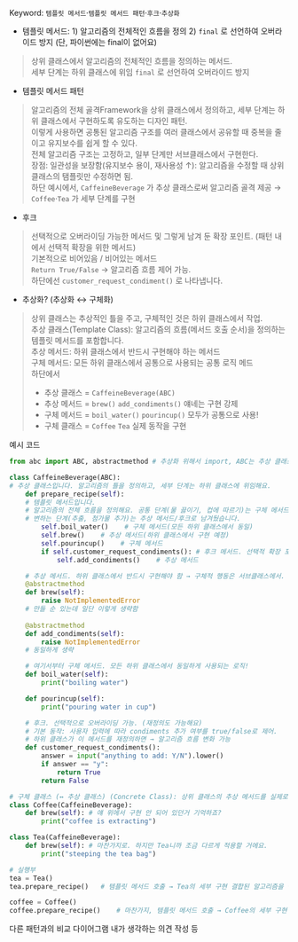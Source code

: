 

Keyword: `템플릿 메서드`·`템플릿 메서드 패턴`·`후크`·`추상화`
- 템플릿 메서드: 1) 알고리즘의 전체적인 흐름을 정의 2) `final` 로 선언하여 오버라이드 방지 (단, 파이썬에는 final이 없어요)
> 상위 클래스에서 알고리즘의 전체적인 흐름을 정의하는 메서드.<br>
> 세부 단계는 하위 클래스에 위임
> `final` 로 선언하여 오버라이드 방지

- 템플릿 메서드 패턴
> 알고리즘의 전체 골격Framework을 상위 클래스에서 정의하고, 세부 단계는 하위 클래스에서 구현하도록 유도하는 디자인 패턴.<br>
> 이렇게 사용하면 공통된 알고리즘 구조를 여러 클래스에서 공유할 때 중복을 줄이고 유지보수를 쉽게 할 수 있다.<br>
> 전체 알고리즘 구조는 고정하고, 일부 단계만 서브클래스에서 구현한다.<br>
> 장점: 일관성을 보장함(유지보수 용이, 재사용성 ↑): 알고리즘을 수정할 때 상위 클래스의 탬플릿만 수정하면 됨.<br>
> 하단 예시에서, `CaffeineBeverage` 가 추상 클래스로써 알고리즘 골격 제공 → `Coffee`·`Tea` 가 세부 단계를 구현

- 후크
> 선택적으로 오버라이딩 가능한 메서드 및 그렇게 남겨 둔 확장 포인트. (패턴 내에서 선택적 확장을 위한 메서드)<br>
> 기본적으로 비어있음 / 비어있는 메서드<br>
> `Return True/False` → 알고리즘 흐름 제어 가능.<br>
> 하단에선 `customer_request_condiment()` 로 나타냅니다.

- 추상화? (추상화 ↔ 구체화)
> 상위 클래스는 추상적인 틀을 주고, 구체적인 것은 하위 클래스에서 작업.<br>
> 추상 클래스(Template Class): 알고리즘의 흐름(메서드 호출 순서)을 정의하는 템플릿 메서드를 포함합니다.<br>
> 추상 메서드: 하위 클래스에서 반드시 구현해야 하는 메서드<br>
> 구체 메서드: 모든 하위 클래스에서 공통으로 사용되는 공통 로직 메드<br>
> 하단에서<br>
> - 추상 클래스 = `CaffeineBeverage(ABC)`
> - 추상 메서드 = `brew()` `add_condiments()` 얘네는 구현 강제
> - 구체 메서드 = `boil_water()` `pourincup()` 모두가 공통으로 사용!
> - 구체 클래스 = `Coffee` `Tea` 실제 동작을 구현

예시 코드
```python
from abc import ABC, abstractmethod # 추상화 위해서 import, ABC는 추상 클래스를 만들 때 사용합니다.

class CaffeineBeverage(ABC):
# 추상 클래스입니다. 알고리즘의 틀을 정의하고, 세부 단계는 하위 클래스에 위임해요.
    def prepare_recipe(self):
    # 템플릿 메서드입니다.
    # 알고리즘의 전체 흐름을 정의해요. 공통 단계(물 끓이기, 컵에 따르기)는 구체 메서드로 직접 구현되어 있어요.
    # 변하는 단계(추출, 첨가물 추가)는 추상 메서드/후크로 남겨뒀습니다.
        self.boil_water()    # 구체 메서드(모든 하위 클래스에서 동일)
        self.brew()    # 추상 메서드(하위 클래스에서 구현 예정)
        self.pourincup()    # 구체 메서드
        if self.customer_request_condiments(): # 후크 메서드. 선택적 확장 포인트
            self.add_condiments()    # 추상 메서드

    # 추상 메서드. 하위 클래스에서 반드시 구현해야 함 → 구체적 행동은 서브클래스에서. 
    @abstractmethod    
    def brew(self):
        raise NotImplementedError
    # 만들 순 있는데 일단 이렇게 생략함
    
    @abstractmethod
    def add_condiments(self):
        raise NotImplementedError
    # 동일하게 생략

    # 여기서부터 구체 메서드. 모든 하위 클래스에서 동일하게 사용되는 로직!
    def boil_water(self):
        print("boiling water")

    def pourincup(self):
        print("pouring water in cup")

    # 후크. 선택적으로 오버라이딩 가능. (재정의도 가능해요)
    # 기본 동작: 사용자 입력에 따라 condiments 추가 여부를 true/false로 제어.
    # 하위 클래스가 이 메서드를 재정의하면 → 알고리즘 흐름 변화 가능
    def customer_request_condiments():
        answer = input("anything to add: Y/N").lower()
        if answer == "y":
            return True
        return False

# 구체 클래스 (↔ 추상 클래스) (Concrete Class): 상위 클래스의 추상 메서드를 실제로 구현!
class Coffee(CaffeineBeverage):
    def brew(self): # 얘 위에서 구현 안 되어 있던거 기억하죠?
        print("coffee is extracting")

class Tea(CaffeineBeverage):
    def brew(self): # 마찬가지로. 하지만 Tea니까 조금 다르게 적용할 거에요.
        print("steeping the tea bag")

# 실행부
tea = Tea()
tea.prepare_recipe()   # 템플릿 메서드 호출 → Tea의 세부 구현 결합된 알고리즘을 실행해요.

coffee = Coffee()
coffee.prepare_recipe()    # 마찬가지, 템플릿 메서드 호출 → Coffee의 세부 구현 결합된 알고리즘 실행.
```

다른 패턴과의 비교
다이어그램
내가 생각하는 의견 작성 등
